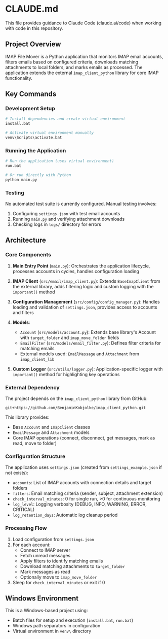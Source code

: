 # CLAUDE.md

This file provides guidance to Claude Code (claude.ai/code) when working with code in this repository.

## Project Overview

IMAP File Mover is a Python application that monitors IMAP email accounts, filters emails based on configured criteria, downloads matching attachments to local folders, and marks emails as processed. The application extends the external `imap_client_python` library for core IMAP functionality.

## Key Commands

### Development Setup
```bash
# Install dependencies and create virtual environment
install.bat

# Activate virtual environment manually
venv\Scripts\activate.bat
```

### Running the Application
```bash
# Run the application (uses virtual environment)
run.bat

# Or run directly with Python
python main.py
```

### Testing
No automated test suite is currently configured. Manual testing involves:
1. Configuring `settings.json` with test email accounts
2. Running `main.py` and verifying attachment downloads
3. Checking logs in `logs/` directory for errors

## Architecture

### Core Components

1. **Main Entry Point** (`main.py`): Orchestrates the application lifecycle, processes accounts in cycles, handles configuration loading

2. **IMAP Client** (`src/email/imap_client.py`): Extends `BaseImapClient` from the external library, adds filtering logic and custom logging with the `important()` method

3. **Configuration Management** (`src/config/config_manager.py`): Handles loading and validation of `settings.json`, provides access to accounts and filters

4. **Models**:
   - `Account` (`src/models/account.py`): Extends base library's Account with `target_folder` and `imap_move_folder` fields
   - `EmailFilter` (`src/models/email_filter.py`): Defines filter criteria for matching emails
   - External models used: `EmailMessage` and `Attachment` from `imap_client_lib`

5. **Custom Logger** (`src/utils/logger.py`): Application-specific logger with `important()` method for highlighting key operations

### External Dependency

The project depends on the `imap_client_python` library from GitHub:
```
git+https://github.com/BenjaminKobjolke/imap_client_python.git
```

This library provides:
- Base `Account` and `ImapClient` classes
- `EmailMessage` and `Attachment` models
- Core IMAP operations (connect, disconnect, get messages, mark as read, move to folder)

### Configuration Structure

The application uses `settings.json` (created from `settings_example.json` if not exists):
- `accounts`: List of IMAP accounts with connection details and target folders
- `filters`: Email matching criteria (sender, subject, attachment extension)
- `check_interval_minutes`: 0 for single run, >0 for continuous monitoring
- `log_level`: Logging verbosity (DEBUG, INFO, WARNING, ERROR, CRITICAL)
- `log_retention_days`: Automatic log cleanup period

### Processing Flow

1. Load configuration from `settings.json`
2. For each account:
   - Connect to IMAP server
   - Fetch unread messages
   - Apply filters to identify matching emails
   - Download matching attachments to `target_folder`
   - Mark messages as read
   - Optionally move to `imap_move_folder`
3. Sleep for `check_interval_minutes` or exit if 0

## Windows Environment

This is a Windows-based project using:
- Batch files for setup and execution (`install.bat`, `run.bat`)
- Windows path separators in configuration
- Virtual environment in `venv\` directory